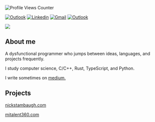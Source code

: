 <img src="https://komarev.com/ghpvc/?username=NicholasStambaugh&color=grey" alt="Profile Views Counter">

[![Outlook](https://img.shields.io/badge/-Medium-100?style=flat&logo=Medium&logoColor=white)](https://medium.com/@nick-stambaugh)
[![Linkedin](https://img.shields.io/badge/-LinkedIn-blue?style=flat&logo=Linkedin&logoColor=white)](https://www.linkedin.com/in/nick-s-694241139/)
[![Gmail](https://img.shields.io/badge/-Gmail-c14438?style=flat&logo=Gmail&logoColor=white)](mailto:nastambaugh@gmail.com)
[![Outlook](https://img.shields.io/badge/-Outlook-0078D4?style=flat&logo=Microsoft-Outlook&logoColor=white)](mailto:nastambaugh@gmail.com)

![](https://github-readme-stats.vercel.app/api/top-langs/?username=NicholasStambaugh&layout=compact&theme=tokyonight&hide_progress=false&hide=html,css,vue,powershell)

## About me
A dysfunctional programmer who jumps between ideas, languages, and projects frequently.

I study computer science, C/C++, Rust, TypeScript, and Python.

I write sometimes on <a href="https://medium.com/@nick-stambaugh">medium.</a>

## Projects
<a href="https://www.nickstambaugh.com/">nickstambaugh.com</a>

<a href="https://www.mitalent360.com/">mitalent360.com</a>
